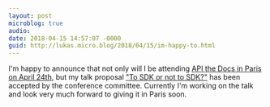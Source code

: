 ```yaml
---
layout: post
microblog: true
audio: 
date: 2018-04-15 14:57:07 -0000
guid: http://lukas.micro.blog/2018/04/15/im-happy-to.html
---
```

I'm happy to announce that not only will I be attending [API the Docs in Paris on April 24th](https://apithedocs.org/paris2018), but my talk proposal ["To SDK or not to SDK?"](https://apithedocs.org/node/152) has been accepted by the conference committee.
Currently I'm working on the talk and look very much forward to giving it in Paris soon.
